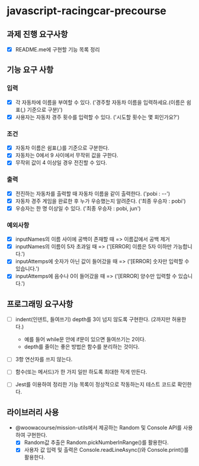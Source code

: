 # javascript-racingcar-precourse

## 과제 진행 요구사항

- [x] README.me에 구현할 기능 목록 정리

## 기능 요구 사항

### 입력

- [x] 각 자동차에 이름을 부여할 수 있다. ('경주할 자동차 이름을 입력하세요.(이름은 쉼표(,) 기준으로 구분)')
- [x] 사용자는 자동차 경주 횟수를 입력할 수 있다. ('시도할 횟수는 몇 회인가요?')

### 조건

- [x] 자동차 이름은 쉼표(,)를 기준으로 구분한다.
- [x] 자동차는 0에서 9 사이에서 무작위 값을 구한다.
- [x] 무작위 값이 4 이상일 경우 전진할 수 있다.

### 출력

- [x] 전진하는 자동차를 출력할 때 자동차 이름을 같이 출력한다. ('pobi : --')
- [x] 자동차 경주 게임을 완료한 후 누가 우승했는지 알려준다. ('최종 우승자 : pobi')
- [x] 우승자는 한 명 이상일 수 있다. ('최종 우승자 : pobi, jun')

### 예외사항

- [x] inputNames의 이름 사이에 공백이 존재할 때 => 이름값에서 공백 제거
- [x] inputNames의 이름이 5자 초과일 때 => ('[ERROR] 이름은 5자 이하만 가능합니다.')
- [x] inputAttemps에 숫자가 아닌 값이 들어갔을 때 => ('[ERROR] 숫자만 입력할 수 있습니다.')
- [x] inputAttemps에 음수나 0이 들어갔을 때 => ('[ERROR] 양수만 입력할 수 있습니다.')

## 프로그래밍 요구사항

- [ ] indent(인덴트, 들여쓰기) depth를 3이 넘지 않도록 구현한다. (2까지만 허용한다.)

  - 예를 들어 while문 안에 if문이 있으면 들여쓰기는 2이다.
  - depth를 줄이는 좋은 방법은 함수를 분리하는 것이다.

- [ ] 3항 연산자를 쓰지 않는다.
- [ ] 함수(또는 메서드)가 한 가지 일만 하도록 최대한 작게 만든다.
- [ ] Jest를 이용하여 정리한 기능 목록이 정상적으로 작동하는지 테스트 코드로 확인한다.

## 라이브러리 사용

- @woowacourse/mission-utils에서 제공하는 Random 및 Console API를 사용하여 구현한다.
  - [x] Random값 추출은 Random.pickNumberInRange()를 활용한다.
  - [x] 사용자 값 입력 및 출력은 Console.readLineAsync()와 Console.print()를 활용한다.
